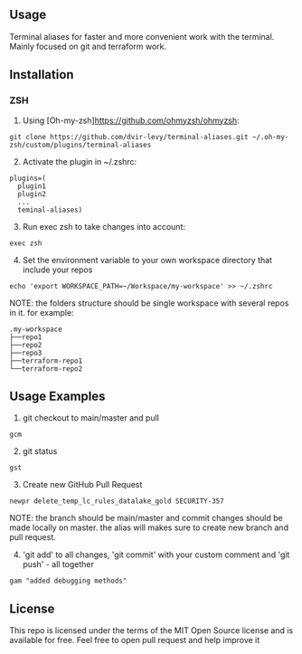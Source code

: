 ## Usage

Terminal aliases for faster and more convenient work with the terminal. Mainly focused on git and terraform work.


## Installation

### ZSH

1. Using [Oh-my-zsh]https://github.com/ohmyzsh/ohmyzsh:
```
git clone https://github.com/dvir-levy/terminal-aliases.git ~/.oh-my-zsh/custom/plugins/terminal-aliases
```

2. Activate the plugin in ~/.zshrc:
```
plugins=(
  plugin1
  plugin2
  ...
  teminal-aliases)
```

3. Run exec zsh to take changes into account:
```
exec zsh
```

4. Set the environment variable to your own workspace directory that include your repos
```
echo 'export WORKSPACE_PATH=~/Workspace/my-workspace' >> ~/.zshrc
```

NOTE: the folders structure should be single workspace with several repos in it.
for example:
```
.my-workspace
├──repo1
├──repo2
├──repo3
├──terraform-repo1
└──terraform-repo2

```

## Usage Examples

1. git checkout to main/master and pull
```
gcm
```


2. git status
```
gst
```


3. Create new GitHub Pull Request
```
newpr delete_temp_lc_rules_datalake_gold SECURITY-357
```
NOTE: the branch should be main/master and commit changes should be made locally on master. the alias will makes sure to create new branch and pull request.


4. 'git add' to all changes, 'git commit' with your custom comment and 'git push' - all together
```
gam "added debugging methods"
```


## License

This repo is licensed under the terms of the MIT Open Source
license and is available for free.
Feel free to open pull request and help improve it
